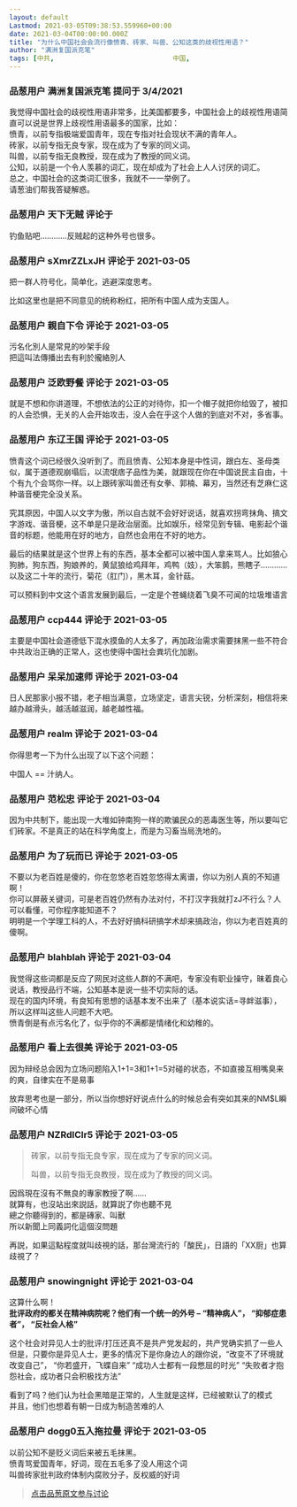 ```yaml
---
layout: default
Lastmod: 2021-03-05T09:38:53.559960+00:00
date: 2021-03-04T00:00:00.000Z
title: "为什么中国社会会流行像愤青、砖家、叫兽、公知这类的歧视性用语？"
author: "满洲复国派克笔"
tags: [中共,								中国,								歧视性用语]
---
```



### 品葱用户 **满洲复国派克笔** 提问于 3/4/2021
    
我觉得中国社会的歧视性用语非常多，比美国都要多，中国社会上的歧视性用语简直可以说是世界上歧视性用语最多的国家，比如：  
愤青，以前专指极端爱国青年，现在专指对社会现状不满的青年人。  
砖家，以前专指无良专家，现在成为了专家的同义词。  
叫兽，以前专指无良教授，现在成为了教授的同义词。  
公知，以前是一个令人羡慕的词汇，现在却成为了社会上人人讨厌的词汇。  
总之，中国社会的这类词汇很多，我就不一一举例了。  
请葱油们帮我答疑解惑。
    
                

### 品葱用户 **天下无贼** 评论于 
        
钓鱼贴吧…………反贼起的这种外号也很多。
        
                

### 品葱用户 **sXmrZZLxJH** 评论于 2021-03-05
        
把一群人符号化，简单化，逃避深度思考。  
  
比如这里也是把不同意见的统称粉红，把所有中国人成为支国人。
        
                

### 品葱用户 **親自下令** 评论于 2021-03-05
        
污名化別人是常見的吵架手段  
把這叫法傳播出去有利於攏絡別人
        
                

### 品葱用户 **泛欧野餐** 评论于 2021-03-05
        
就是不想和你讲道理，不想依法的公正的对待你，扣一个帽子就把你给毁了，被扣的人会恐惧，无关的人会开始攻击，没人会在乎这个人做的到底对不对，多省事。
        
                

### 品葱用户 **东辽王国** 评论于 2021-03-05
        
愤青这个词已经很久没听到了。而且愤青、公知本身是中性词，跟白左、圣母类似，属于道德观崩塌后，以流氓痞子品性为美，就跟现在你在中国说民主自由，十个有九个会骂你一样。以上跟砖家叫兽还有女拳、郭楠、幕刃，当然还有芝麻仁这种谐音梗完全没关系。  
  
究其原因，中国人以文字为傲，所以自古就不会好好说话，就喜欢拐弯抹角、搞文字游戏、谐音梗，这不单是只是政治层面。比如娱乐，经常见到专辑、电影起个谐音的标题，他能用在好的地方，自然也会用在不好的地方。  
  
最后的结果就是这个世界上有的东西，基本全都可以被中国人拿来骂人。比如狼心狗肺，狗东西，狗娘养的，黄鼠狼给鸡拜年，鸡鸭（妓），大笨鹅，熊瞎子…………以及这二十年的流行，菊花（肛门），黑木耳，金针菇。  
  
可以预料到中文这个语言发展到最后，一定是个苍蝇绕着飞臭不可闻的垃圾堆语言
        
                

### 品葱用户 **ccp444** 评论于 2021-03-05
        
主要是中国社会道德低下混水摸鱼的人太多了，再加政治需求需要抹黑一些不符合中共政治正确的正常人，这也使得中国社会粪坑化加剧。
        
                

### 品葱用户 **呆呆加速师** 评论于 2021-03-04
        
日人民那家小报不错，老子相当满意，立场坚定，语言尖锐，分析深刻，相信将来越办越滑头，越活越滋润，越老越性福。
        
                

### 品葱用户 **realm** 评论于 2021-03-04
        
你得思考一下为什么出现了以下这个问题：  
  
中国人 == 汁纳人。
        
                

### 品葱用户 **范松忠** 评论于 2021-03-04
        
因为中共制下，能出现一大堆如钟南狗一样的欺骗民众的恶毒医生等，所以要叫它们砖家。不是真正的站在科学角度上，而是为习畜当局洗地的。
        
                

### 品葱用户 **为了玩而已** 评论于 2021-03-05
        
不要以为老百姓是傻的，你在忽悠老百姓忽悠得太离谱，你以为别人真的不知道啊！  
你可以屏蔽关键词，可是老百姓仍然有办法对付，不打汉字我就打zJ不行么？人可以看懂，可你程序能知道不？  
明明是一个学理工科的人，不去好好搞科研搞学术却来搞政治，你以为老百姓真的傻啊。
        
                

### 品葱用户 **blahblah** 评论于 2021-03-04
        
我觉得这些词都是反应了网民对这些人群的不满吧，专家没有职业操守，昧着良心说话，教授品行不端，公知基本是说一些不切实际的话。  
现在的国内环境，有良知有思想的话基本发不出来了（基本说实话=寻衅滋事），所以这样叫这些人问题不大吧。  
愤青倒是有点污名化了，似乎你的不满都是情绪化和幼稚的。
        
                

### 品葱用户 **看上去很美** 评论于 2021-03-05
        
因为辩经总会因为立场问题陷入1+1=3和1+1=5对碰的状态，不如直接互相嘴臭来的爽，自律实在不是易事  
  
放弃思考也是一部分，所以当你想好好说点什么的时候总会有突如其来的NM$L瞬间破坏心情
        
                

### 品葱用户 **NZRdlClr5** 评论于 2021-03-05
        
> 砖家，以前专指无良专家，现在成为了专家的同义词。  
>   
> 叫兽，以前专指无良教授，现在成为了教授的同义词。

  
因爲現在沒有不無良的專家教授了啊……  
就算有，也沒站出來説話，就算説了你也聽不見  
總之你聽得到的，都是磚家、叫獸  
所以新聞上同義詞化這個沒問題  
  
再説，如果這點程度就叫歧視的話，那台灣流行的「酸民」，日語的「XX厨」也算歧視了？
        
                

### 品葱用户 **snowingnight** 评论于 2021-03-04
        
这算什么啊！  
**批评政府的都关在精神病院呢？他们有一个统一的外号 – “精神病人”， “抑郁症患者”， “反社会人格”**  
  
这个社会对异见人士的批评/打压还真不是共产党发起的，共产党确实抓了一些人  
但是，只要你是异见人士，更多的情况下是你身边人的跟你说，“改变不了环境就改变自己”， “你若盛开，飞蝶自来” “成功人士都有一段憋屈的时光” “失败者才抱怨社会，成功者只会积极找方法”  
  
看到了吗？他们认为社会黑暗是正常的，人生就是这样，已经被默认了的模式  
并且，他们也想着有朝一日成为制造苦难的人
        
                

### 品葱用户 **dogg0五入拖拉曼** 评论于 2021-03-05
        
以前公知不是贬义词后来被五毛抹黑。  
愤青骂爱国青年，好词，现在五毛多了没人用这个词  
叫兽砖家批判政府体制内腐败分子，反权威的好词
        
                





> [点击品葱原文参与讨论](https://pincong.rocks/question/36842)

